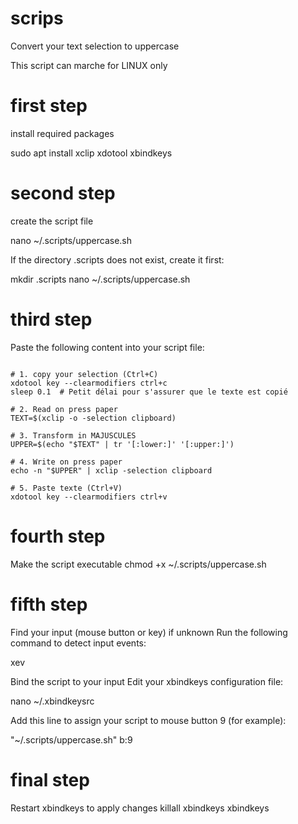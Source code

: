 # scrips
Convert your text selection to uppercase

This script can marche for LINUX only


#          first step           

install required packages

sudo apt install xclip xdotool xbindkeys

#          second step           

create the script file

nano ~/.scripts/uppercase.sh

If the directory .scripts does not exist, create it first:

mkdir .scripts
nano ~/.scripts/uppercase.sh

#          third step           

Paste the following content into your script file:

```#!/bin/bash

# 1. copy your selection (Ctrl+C)
xdotool key --clearmodifiers ctrl+c
sleep 0.1  # Petit délai pour s'assurer que le texte est copié

# 2. Read on press paper
TEXT=$(xclip -o -selection clipboard)

# 3. Transform in MAJUSCULES
UPPER=$(echo "$TEXT" | tr '[:lower:]' '[:upper:]')

# 4. Write on press paper
echo -n "$UPPER" | xclip -selection clipboard

# 5. Paste texte (Ctrl+V)
xdotool key --clearmodifiers ctrl+v
```

#          fourth step           

Make the script executable
chmod +x ~/.scripts/uppercase.sh

#          fifth step           

Find your input (mouse button or key) if unknown
Run the following command to detect input events:

xev

Bind the script to your input
Edit your xbindkeys configuration file:

nano ~/.xbindkeysrc

Add this line to assign your script to mouse button 9 (for example):

"~/.scripts/uppercase.sh"
  b:9

#           final step          

Restart xbindkeys to apply changes
killall xbindkeys
xbindkeys


